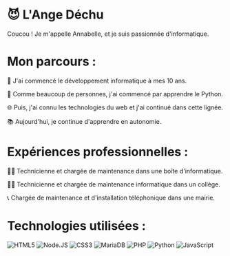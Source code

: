 # 😈 L'Ange Déchu

Coucou ! Je m'appelle Annabelle, et je suis passionnée d'informatique.

# Mon parcours :

🧒 J'ai commencé le développement informatique à mes 10 ans. 

🐍 Comme beaucoup de personnes, j'ai commencé par apprendre le Python. 

🌐 Puis, j'ai connu les technologies du web et j'ai continué dans cette lignée.

📚 Aujourd'hui, je continue d'apprendre en autonomie.

# Expériences professionnelles :

👩‍🔧 Technicienne et chargée de maintenance dans une boîte d'informatique.

👩‍💻 Technicienne et chargée de maintenance informatique dans un collège.

📞 Chargée de maintenance et d'installation téléphonique dans une mairie.

# Technologies utilisées :

![HTML5](https://img.shields.io/badge/HTML5-%20-orange?style=for-the-badge&logo=html5) ![Node.JS](https://img.shields.io/badge/Node.JS-%20-green?style=for-the-badge&logo=Node.JS) ![CSS3](https://img.shields.io/badge/CSS3-%20-blue?style=for-the-badge&logo=CSS3) ![MariaDB](https://img.shields.io/badge/MariaDB-%20-brown?style=for-the-badge&logo=MariaDB) ![PHP](https://img.shields.io/badge/PHP-%20-violet?style=for-the-badge&logo=PHP) ![Python](https://img.shields.io/badge/Python-%20-yellowgreen?style=for-the-badge&logo=Python) ![JavaScript](https://img.shields.io/badge/JavaScript-%20-yellow?style=for-the-badge&logo=JavaScript) 
